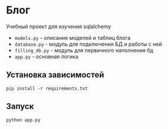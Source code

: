 # Блог

Учебный проект для изучения sqlalchemy

- `models.py` - описание моделей и таблиц блога
- `database.py` - модуль для подключения БД и работы с ней
- `filling_db.py` - модуль для первичного наполнения бд
- `app.py` - основная логика

## Установка зависимостей
```shell script
pip install -r requirements.txt
```

## Запуск
```shell script
python app.py
```




